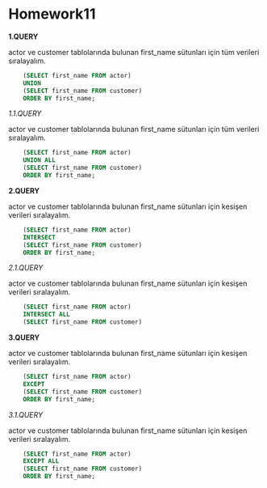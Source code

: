 # Homework11

**1.QUERY**

  actor ve customer tablolarında bulunan first_name sütunları 
 için tüm verileri sıralayalım.
```SQL
	(SELECT first_name FROM actor)
	UNION
	(SELECT first_name FROM customer)
	ORDER BY first_name;
```

 *1.1.QUERY*

  actor ve customer tablolarında bulunan first_name sütunları 
 için tüm verileri sıralayalım.
```SQL
	(SELECT first_name FROM actor)
	UNION ALL
	(SELECT first_name FROM customer)
	ORDER BY first_name;
```

 **2.QUERY**

  actor ve customer tablolarında bulunan first_name sütunları 
  için kesişen verileri sıralayalım.
```SQL
	(SELECT first_name FROM actor)
	INTERSECT
	(SELECT first_name FROM customer)
	ORDER BY first_name;
 ```
 
  *2.1.QUERY*

  actor ve customer tablolarında bulunan first_name sütunları 
  için kesişen verileri sıralayalım.
```SQL
	(SELECT first_name FROM actor)
	INTERSECT ALL
	(SELECT first_name FROM customer)
```

 **3.QUERY**

  actor ve customer tablolarında bulunan first_name sütunları 
  için kesişen verileri sıralayalım.
```SQL
	(SELECT first_name FROM actor)
	EXCEPT
	(SELECT first_name FROM customer)
	ORDER BY first_name;
```

 *3.1.QUERY*

  actor ve customer tablolarında bulunan first_name sütunları 
  için kesişen verileri sıralayalım.
```SQL
	(SELECT first_name FROM actor)
	EXCEPT ALL
	(SELECT first_name FROM customer)
	ORDER BY first_name;
```
